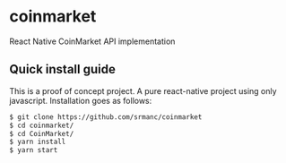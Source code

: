 # coinmarket
React Native CoinMarket API implementation

## Quick install guide

This is a proof of concept project. A pure react-native project using only javascript. Installation goes as follows:

```sh
$ git clone https://github.com/srmanc/coinmarket
$ cd coinmarket/
$ cd CoinMarket/
$ yarn install
$ yarn start
```